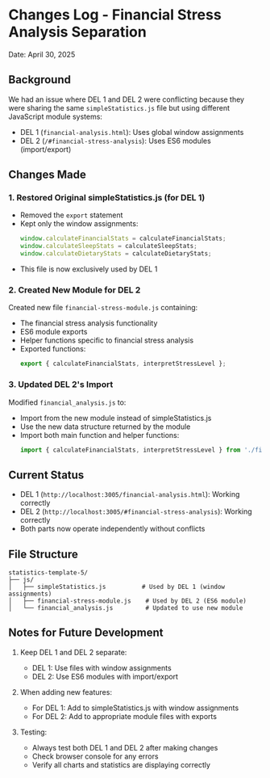 # Changes Log - Financial Stress Analysis Separation
Date: April 30, 2025

## Background
We had an issue where DEL 1 and DEL 2 were conflicting because they were sharing the same `simpleStatistics.js` file but using different JavaScript module systems:
- DEL 1 (`financial-analysis.html`): Uses global window assignments
- DEL 2 (`/#financial-stress-analysis`): Uses ES6 modules (import/export)

## Changes Made

### 1. Restored Original simpleStatistics.js (for DEL 1)
- Removed the `export` statement
- Kept only the window assignments:
  ```javascript
  window.calculateFinancialStats = calculateFinancialStats;
  window.calculateSleepStats = calculateSleepStats;
  window.calculateDietaryStats = calculateDietaryStats;
  ```
- This file is now exclusively used by DEL 1

### 2. Created New Module for DEL 2
Created new file `financial-stress-module.js` containing:
- The financial stress analysis functionality
- ES6 module exports
- Helper functions specific to financial stress analysis
- Exported functions:
  ```javascript
  export { calculateFinancialStats, interpretStressLevel };
  ```

### 3. Updated DEL 2's Import
Modified `financial_analysis.js` to:
- Import from the new module instead of simpleStatistics.js
- Use the new data structure returned by the module
- Import both main function and helper functions:
  ```javascript
  import { calculateFinancialStats, interpretStressLevel } from './financial-stress-module.js';
  ```

## Current Status
- DEL 1 (`http://localhost:3005/financial-analysis.html`): Working correctly
- DEL 2 (`http://localhost:3005/#financial-stress-analysis`): Working correctly
- Both parts now operate independently without conflicts

## File Structure
```
statistics-template-5/
├── js/
│   ├── simpleStatistics.js          # Used by DEL 1 (window assignments)
│   ├── financial-stress-module.js    # Used by DEL 2 (ES6 module)
│   └── financial_analysis.js         # Updated to use new module
```

## Notes for Future Development
1. Keep DEL 1 and DEL 2 separate:
   - DEL 1: Use files with window assignments
   - DEL 2: Use ES6 modules with import/export

2. When adding new features:
   - For DEL 1: Add to simpleStatistics.js with window assignments
   - For DEL 2: Add to appropriate module files with exports

3. Testing:
   - Always test both DEL 1 and DEL 2 after making changes
   - Check browser console for any errors
   - Verify all charts and statistics are displaying correctly 